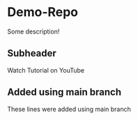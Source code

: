 # Demo-Repo

Some description!

## Subheader

Watch Tutorial on YouTube

## Added using main branch

These lines were added using main branch
